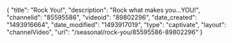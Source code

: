 {
    "title": "Rock You!",
    "description": "Rock what makes you...YOU!",
    "channelid": "85595586",
    "videoid": "89802296",
    "date_created": "1493916664",
    "date_modified": "1493917019",
    "type": "captivate",
    "layout": "channelVideo",
    "url": "\/seasonal\/rock-you\/85595586-89802296"
}